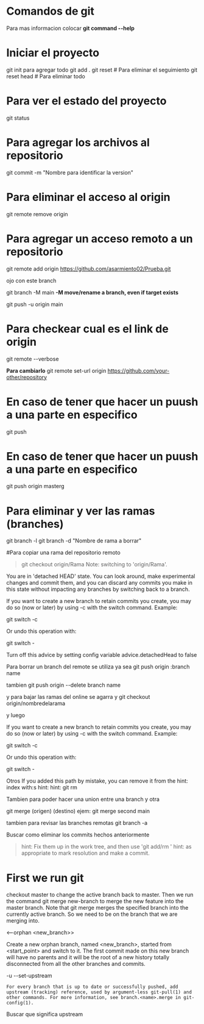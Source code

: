 # Comandos de git

Para mas informacion colocar 
    **git command --help** 
# Iniciar el proyecto
git init 
para agregar todo
git add .
git reset # Para eliminar el seguimiento
git reset head # Para eliminar todo

# Para ver el estado del proyecto
git status

# Para agregar los archivos al repositorio
git commit -m "Nombre para identificar la version" 

# Para eliminar el acceso al origin
git remote remove origin

# Para agregar un acceso remoto a un repositorio

git remote add origin https://github.com/asarmiento02/Prueba.git

ojo con este branch

git branch -M main
**-M move/rename a branch, even if target exists**

git push -u origin main

# Para checkear cual es el link de origin

git remote --verbose

**Para cambiarlo**
git remote set-url origin https://github.com/your-other/repository


# En caso de tener que hacer un puush a una parte en especifico
git push

# En caso de tener que hacer un puush a una parte en especifico
git push origin masterg


# Para eliminar y ver las ramas (branches)

git branch -l
git branch -d "Nombre de rama a borrar" 






#Para copiar una rama del repositorio remoto
> git checkout origin/Rama
Note: switching to 'origin/Rama'.

You are in 'detached HEAD' state. You can look around, make experimental
changes and commit them, and you can discard any commits you make in this
state without impacting any branches by switching back to a branch.

If you want to create a new branch to retain commits you create, you may
do so (now or later) by using -c with the switch command. Example:

  git switch -c <new-branch-name>

Or undo this operation with:

  git switch -

Turn off this advice by setting config variable advice.detachedHead to false


Para borrar un branch del remote se utiliza ya sea
git push origin :branch name

tambien
git push origin --delete branch name

y para bajar las ramas del online se agarra y 
git checkout origin/nombredelarama

y luego

If you want to create a new branch to retain commits you create, you may
do so (now or later) by using -c with the switch command. Example:

  git switch -c <new-branch-name>

Or undo this operation with:

  git switch -



Otros
 If you added this path by mistake, you can remove it from the
hint: index with:s
hint: 
hint:   git rm

Tambien para poder hacer una union entre una branch y otra

git merge (origen) (destino)
ejem: git merge second main


tambien para revisar las branches remotas
git branch -a 


Buscar como eliminar los commits hechos anteriormente


>hint: Fix them up in the work tree, and then use 'git add/rm <file>'
>hint: as appropriate to mark resolution and make a commit.
   
   
   # First we run git 
   checkout master to change the active branch back to master. Then we run the command git merge new-branch to merge the new feature into the master branch. Note that git merge merges the specified branch into the currently active branch. So we need to be on the branch that we are merging into.

<--orphan <new_branch>>

Create a new orphan branch, named <new_branch>, started from <start_point> and switch to it. The first commit made on this new branch will have no parents and it will be the root of a new history totally disconnected from all the other branches and commits.

-u
--set-upstream

    For every branch that is up to date or successfully pushed, add upstream (tracking) reference, used by argument-less git-pull(1) and other commands. For more information, see branch.<name>.merge in git-config(1).

Buscar que significa upstream


